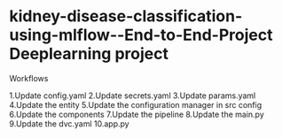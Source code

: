 # kidney-disease-classification-using-mlflow--End-to-End-Project Deeplearning project 





Workflows 

1.Update config.yaml
2.Update secrets.yaml 
3.Update params.yaml
4.Update the entity
5.Update the configuration manager in src config
6.Update the components
7.Update the pipeline
8.Update the main.py
9.Update the dvc.yaml
10.app.py

